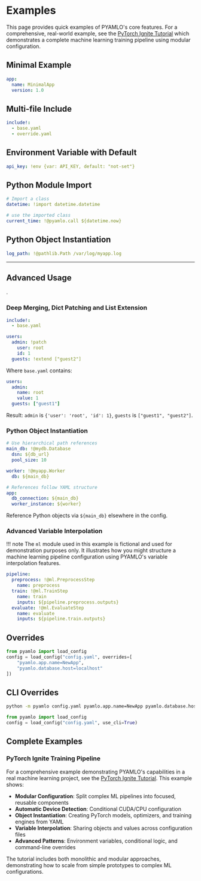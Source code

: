 # Examples

This page provides quick examples of PYAMLO's core features. For a comprehensive, real-world example, see the [PyTorch Ignite Tutorial](pytorch-ignite.md) which demonstrates a complete machine learning training pipeline using modular configuration.

## Minimal Example
```yaml
app:
  name: MinimalApp
  version: 1.0
```

## Multi-file Include
```yaml
include!:
  - base.yaml
  - override.yaml
```

## Environment Variable with Default
```yaml
api_key: !env {var: API_KEY, default: "not-set"}
```

## Python Module Import
```yaml
# Import a class
datetime: !import datetime.datetime

# use the imported class
current_time: !@pyamlo.call ${datetime.now}
```

## Python Object Instantiation
```yaml
log_path: !@pathlib.Path /var/log/myapp.log
```

---

## Advanced Usage
.

### Deep Merging, Dict Patching and List Extension
```yaml
include!:
  - base.yaml

users:
  admin: !patch 
    user: root
    id: 1
  guests: !extend ["guest2"]

```
Where `base.yaml` contains:
```yaml
users:
  admin:
    name: root
    value: 1
  guests: ["guest1"]
```
Result: `admin` is `{'user': 'root', 'id': 1}`, `guests` is `["guest1", "guest2"]`.

### Python Object Instantiation
```yaml
# Use hierarchical path references
main_db: !@mydb.Database
  dsn: ${db_url}
  pool_size: 10

worker: !@myapp.Worker
  db: ${main_db}

# References follow YAML structure
app:
  db_connection: ${main_db}
  worker_instance: ${worker}
```

Reference Python objects via `${main_db}` elsewhere in the config.


### Advanced Variable Interpolation

!!! note
    The `ml` module used in this example is fictional and used for demonstration purposes only. It illustrates how you might structure a machine learning pipeline configuration using PYAMLO's variable interpolation features.

```yaml
pipeline:
  preprocess: !@ml.PreprocessStep
    name: preprocess
  train: !@ml.TrainStep
    name: train
    inputs: ${pipeline.preprocess.outputs}
  evaluate: !@ml.EvaluateStep
    name: evaluate
    inputs: ${pipeline.train.outputs}
```

## Overrides

```python
from pyamlo import load_config
config = load_config("config.yaml", overrides=[
    "pyamlo.app.name=NewApp",
    "pyamlo.database.host=localhost"
])
``` 

## CLI Overrides

````bash
python -m pyamlo config.yaml pyamlo.app.name=NewApp pyamlo.database.host=localhost
````

```python
from pyamlo import load_config
config = load_config("config.yaml", use_cli=True)
```

## Complete Examples

### PyTorch Ignite Training Pipeline

For a comprehensive example demonstrating PYAMLO's capabilities in a real machine learning project, see the [PyTorch Ignite Tutorial](pytorch-ignite.md). This example shows:

- **Modular Configuration**: Split complex ML pipelines into focused, reusable components
- **Automatic Device Detection**: Conditional CUDA/CPU configuration
- **Object Instantiation**: Creating PyTorch models, optimizers, and training engines from YAML
- **Variable Interpolation**: Sharing objects and values across configuration files
- **Advanced Patterns**: Environment variables, conditional logic, and command-line overrides

The tutorial includes both monolithic and modular approaches, demonstrating how to scale from simple prototypes to complex ML configurations.